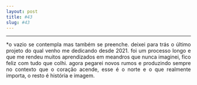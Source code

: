 ```yaml
---
layout: post
title: #43
slug: #43
---
```

---
<p class="description" style="text-align: justify;">
*o vazio se contempla mas também se preenche. deixei para trás o último projeto do qual venho me dedicando desde 2021. foi um processo longo e que me rendeu muitos aprendizados em meandros que nunca imaginei, fico feliz com tudo que colhi. agora pegarei novos rumos e produzindo sempre no contexto que o coração acende, esse é o norte e o que realmente importa, o resto é história e imagem.
<br>
<br>
